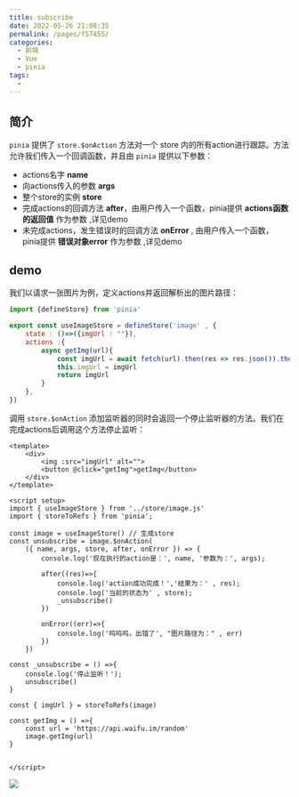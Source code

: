 ```yaml
---
title: subscribe
date: 2022-05-26 21:08:35
permalink: /pages/f57455/
categories:
  - 前端
  - Vue
  - pinia
tags:
  - 
---
```


## 简介
`pinia` 提供了 `store.$onAction` 方法对一个 store 内的所有action进行跟踪。方法允许我们传入一个回调函数，并且由 `pinia` 提供以下参数：
-   actions名字 **name**
-   向actions传入的参数   **args**
-   整个store的实例 **store**
-   完成actions的回调方法 **after**，由用户传入一个函数，pinia提供 **actions函数的返回值** 作为参数 ,详见demo
-   未完成actions，发生错误时的回调方法 **onError** , 由用户传入一个函数，pinia提供 **错误对象error** 作为参数 ,详见demo

## demo

我们以请求一张图片为例，定义actions并返回解析出的图片路径：

```js
import {defineStore} from 'pinia'

export const useImageStore = defineStore('image' , {
    state : ()=>({imgUrl : ""}),
    actions :{
        async getImg(url){
            const imgUrl = await fetch(url).then(res => res.json()).then(({images})=> images[0].url)
            this.imgUrl = imgUrl
            return imgUrl
        }
    },
})
```

调用 `store.$onAction` 添加监听器的同时会返回一个停止监听器的方法。我们在完成actions后调用这个方法停止监听：

```vue
<template>
    <div>
        <img :src="imgUrl" alt="">
        <button @click="getImg">getImg</button>
    </div>
</template>

<script setup>
import { useImageStore } from '../store/image.js'
import { storeToRefs } from 'pinia';

const image = useImageStore() // 生成store
const unsubscribe = image.$onAction(
    ({ name, args, store, after, onError }) => {
        console.log('现在执行的action是：', name, '参数为：', args);
        
        after((res)=>{
            console.log('action成功完成！','结果为：' , res);
            console.log('当前的状态为' , store);
            _unsubscribe()
        })

        onError((err)=>{
            console.log('呜呜呜，出错了', "图片路径为：" , err)
        })
    })

const _unsubscribe = () =>{
    console.log('停止监听！');
    unsubscribe()
}

const { imgUrl } = storeToRefs(image)

const getImg = () =>{
    const url = 'https://api.waifu.im/random'
    image.getImg(url)
}


</script>

```
![](https://linyc.oss-cn-beijing.aliyuncs.com/pinia-actions.gif)